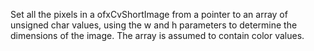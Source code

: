 Set all the pixels in a ofxCvShortImage from a pointer to an array of unsigned char values, using the w and h parameters to determine the dimensions of the image. The array is assumed to contain color values.
